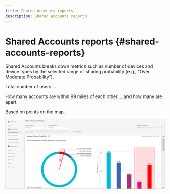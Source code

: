 ```yaml
---
title: Shared Accounts reports 
description: Shared accounts reports
---
```


# Shared Accounts reports {#shared-accounts-reports}



Shared Accounts breaks down metrics such as number of devices and device types by the selected range of sharing probability (e.g., “Over Moderate Probability”).

Total number of users ...

How many accounts are within 99 miles of each other.....and how many are apart. 

Based on points on the map.

![](assets/Shared-accounts.png)